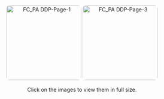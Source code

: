 <div align="center">

  <img src="https://github.com/user-attachments/assets/d56b51e7-5486-4c73-b550-262844c9437a" alt="FC_PA DDP-Page-1" width="200" style="border-radius: 8px;">

  <img src="https://github.com/user-attachments/assets/627ce810-3f05-40af-827c-f557f8238bb6" alt="FC_PA DDP-Page-3" width="200" style="border-radius: 8px;">

</div>

<p align="center">Click on the images to view them in full size.</p>
